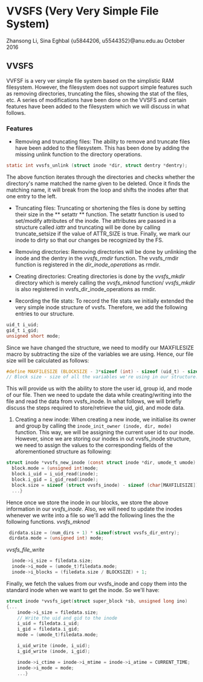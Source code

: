 # VVSFS (Very Very Simple File System)
Zhansong Li, Sina Eghbal
{u5844206, u5544352}@anu.edu.au
October 2016

## VVSFS
VVFSF is a very ver simple file system based on the simplistic RAM filesystem.
However, the filesystem does not support simple features such as removing directories,
truncating the files, showing the stat of the files, etc. A series of modifications
have been done on the VVSFS and certain features have been added to the filesystem which 
we will discuss in what follows.

### Features
- Removing and truncating files: The ability to remove and truncate files have been added to the filesystem.
This has been done by adding the missing unlink function to the directory operations.
```c
static int vvsfs_unlink (struct inode *dir, struct dentry *dentry);
```
The above function iterates through the directories and checks whether the directory's name matched
the name given to be deleted. Once it finds the matching name, it will break from the loop and
shifts the inodes after that one entry to the left.
- Truncating files: Truncating or shortening the files is done by setting their size in the
** setattr ** function. The setattr function is used to set/modify attributes of the inode. The attributes
are passed in a structure called  *iattr* and truncating will be done by calling truncate_setsize if the value of ATTR_SIZE is true.
Finally, we mark our inode to dirty so that our changes be recognized by the FS.

- Removing directories: Removing directories will be done by unlinking the inode and the dentry in the *vvsfs_rmdir*
function. The vvsfs_rmdir function is registered in the *dir_inode_operations* as rmdir.

- Creating directories: Creating directories is done by the *vvsfs_mkdir* directory which is merely calling the *vvsfs_mknod* function/
*vvsfs_mkdir* is also registered in vvsfs_dir_inode_operations as rmdir.

- Recording the file stats: To record the file stats we initially extended the very simple inode structure of vvsfs.
Therefore, we add the following entries to our structure.
```c
uid_t i_uid;
gid_t i_gid;
unsigned short mode;
```
Since we have changed the structure, we need to modify our MAXFILESIZE macro by subtracting the size of the variables we are using.
Hence, our file size will be calculated as follows:
```c
#define MAXFILESIZE (BLOCKSIZE - 3*sizeof (int) - sizeof (uid_t) - sizeof (gid_t) - sizeof (unsigned short))
// Block size - size of all the variables we're using in our structure.
```
This will provide us with the ability to store the user id, group id, and mode of our file.
Then we need to update the data while creating/writing into the file and read the data from vvsfs_inode.
In what follows, we will briefly discuss the steps required to store/retrieve the uid, gid, and mode data. 

1. Creating a new inode: When creating a new inode, we initialise its owner and group by calling the
```inode_init_owner (inode, dir, mode) ``` function. This way, we will be assigning the current user id to our inode.
However, since we are storing our inodes in out vvsfs_inode structure, we need to assign the values to the corresponding fields of the
aforementioned structure as following:
```c
struct inode *vvsfs_new_inode (const struct inode *dir, umode_t umode) { ...
  block.mode = (unsigned int)mode;
  block.i_uid = i_uid_read(inode);
  block.i_gid = i_gid_read(inode);
  block.size = sizeof (struct vvsfs_inode) - sizeof (char[MAXFILESIZE]) + sizeof (block.data);
  ...}
```
Hence once we store the inode in our blocks, we store the above information in our *vvsfs_inode*.
Also, we will need to update the inodes whenever we write into a file so we'll add the following lines the the following functions.
*vvsfs_mknod*
```c
 dirdata.size = (num_dirs + 1) * sizeof(struct vvsfs_dir_entry); 
 dirdata.mode = (unsigned int) mode;
```
*vvsfs_file_write*
```c
  inode->i_size = filedata.size;
  inode->i_mode = (umode_t)filedata.mode;
  inode->i_blocks = (filedata.size / BLOCKSIZE) + 1;
```
Finally, we fetch the values from our vvsfs_inode and copy them into the standard inode when we want to get the inode.
So we'll have:
```c
struct inode *vvsfs_iget(struct super_block *sb, unsigned long ino)
{...
	inode->i_size = filedata.size;
	// Write the uid and gid to the inode
	i_uid = filedata.i_uid;
	i_gid = filedata.i_gid;
	mode = (umode_t)filedata.mode;

	i_uid_write (inode, i_uid);
	i_gid_write (inode, i_gid);

	inode->i_ctime = inode->i_mtime = inode->i_atime = CURRENT_TIME;
	inode->i_mode = mode;
	...}
```
